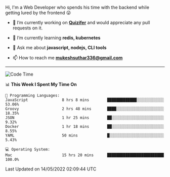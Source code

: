 Hi, I'm a Web Developer who spends his time with the backend while getting lured by the frontend 😜

- 🔭 I’m currently working on **[Quizifer](https://github.com/SutharMukesh/Quizifer/)** and would appreciate any pull requests on it.

- 🌱 I’m currently learning **redis, kubernetes**

- 💬 Ask me about **javascript, nodejs, CLI tools**

- 📫 How to reach me **mukeshsuthar336@gmail.com**

---
<!--START_SECTION:waka-->
![Code Time](http://img.shields.io/badge/Code%20Time-0%20secs-blue)

📊 **This Week I Spent My Time On** 

```text
💬 Programming Languages: 
JavaScript               8 hrs 8 mins        █████████████░░░░░░░░░░░░   53.06% 
Groovy                   2 hrs 48 mins       ████░░░░░░░░░░░░░░░░░░░░░   18.35% 
JSON                     1 hr 25 mins        ██░░░░░░░░░░░░░░░░░░░░░░░   9.32% 
Docker                   1 hr 18 mins        ██░░░░░░░░░░░░░░░░░░░░░░░   8.55% 
YAML                     50 mins             █░░░░░░░░░░░░░░░░░░░░░░░░   5.43%

💻 Operating System: 
Mac                      15 hrs 20 mins      █████████████████████████   100.0%

```


 Last Updated on 14/05/2022 02:09:44 UTC
<!--END_SECTION:waka-->
